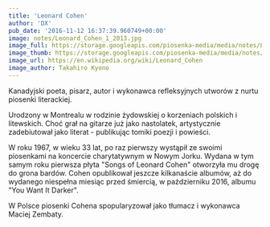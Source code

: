 ```yaml
---
title: 'Leonard Cohen'
author: 'DX'
pub_date: '2016-11-12 16:37:39.960749+00:00'
image: notes/Leonard_Cohen_1_2013.jpg
image_full: https://storage.googleapis.com/piosenka-media/media/notes/Leonard_Cohen_1_2013.jpg
image_thumb: https://storage.googleapis.com/piosenka-media/media/notes/Leonard_Cohen_1_2013.jpg.0x300_q85_upscale.jpg
image_url: https://en.wikipedia.org/wiki/Leonard_Cohen
image_author: Takahiro Kyono
---
```


Kanadyjski poeta, pisarz, autor i wykonawca refleksyjnych utworów z nurtu piosenki literackiej.

Urodzony w Montrealu w rodzinie żydowskiej o korzeniach polskich i litewskich. Choć grał na gitarze już jako nastolatek, artystycznie zadebiutował jako literat \- publikując tomiki poezji i powieści.

W roku 1967, w wieku 33 lat, po raz pierwszy wystąpił ze swoimi piosenkami na koncercie charytatywnym w Nowym Jorku. Wydana w tym samym roku pierwsza płyta "Songs of Leonard Cohen" otworzyła mu drogę do grona bardów. Cohen opublikował jeszcze kilkanaście albumów, aż do wydanego niespełna miesiąc przed śmiercią, w październiku 2016, albumu "You Want It Darker".

W Polsce piosenki Cohena spopularyzował jako tłumacz i wykonawca Maciej Zembaty.